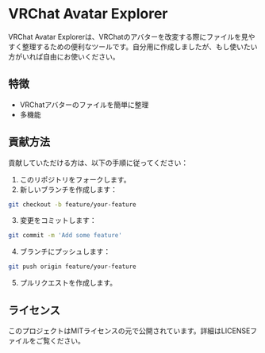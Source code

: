 # VRChat Avatar Explorer

VRChat Avatar Explorerは、VRChatのアバターを改変する際にファイルを見やすく整理するための便利なツールです。自分用に作成しましたが、もし使いたい方がいれば自由にお使いください。

## 特徴

- VRChatアバターのファイルを簡単に整理
- 多機能

## 貢献方法

貢献していただける方は、以下の手順に従ってください：

1. このリポジトリをフォークします。
2. 新しいブランチを作成します：
```sh
git checkout -b feature/your-feature
```
3. 変更をコミットします：
```sh
git commit -m 'Add some feature'
```
4. ブランチにプッシュします：
```sh
git push origin feature/your-feature
```
5. プルリクエストを作成します。

## ライセンス

このプロジェクトはMITライセンスの元で公開されています。詳細はLICENSEファイルをご覧ください。
